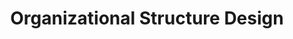 ---
layout: sub-service
order: 3
title: "Organizational Structure Design"
parent: "Organizational Design and Alignment"
description: "SLKone's Organizational Structure Design services reshape your organizational hierarchy to enhance communication, decision-making, and operational efficiency."
approach: "We evaluate your current organizational structure to identify inefficiencies and areas for improvement. Our team collaborates with your leadership to design a structure that supports your strategic goals, fosters collaboration, and enhances overall performance."
intro: "Reshape your organizational hierarchy to enhance communication and operational efficiency with SLKone's Organizational Structure Design services."
focus_areas:
  - title: "Organizational Assessment"
    content: "Evaluate your current structure to identify strengths and areas for improvement."
  - title: "Structure Design"
    content: "Develop an organizational structure that aligns with your strategy and supports effective operations."
  - title: "Role Definition"
    content: "Clearly define roles and responsibilities to eliminate confusion and improve accountability."
  - title: "Span of Control Optimization"
    content: "Optimize management layers and spans of control for efficient decision-making."
  - title: "Change Management"
    content: "Support the transition to the new structure with comprehensive change management strategies."
why_choose:
  - "Strategic Organizational Design Expertise"
  - "Customized Structural Solutions"
  - "Focus on Communication and Efficiency"
  - "Proven Success in Organizational Restructuring"
cta: "Contact us to design an Organizational Structure that drives your strategic objectives and enhances operational efficiency."
icon: "fa-sitemap"
color: "cinnabar"
image: "/assets/images/backgrounds/organizational-structure-design.webp"
permalink: /services/organizational-design-and-alignment/organizational-structure-design
---